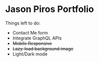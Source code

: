 # Jason Piros Portfolio

Things left to do:

- Contact Me form
- Integrate GraphQL APIs
- ~~Mobile Responsive~~
- ~~Lazy-load background image~~
- Light/Dark mode
